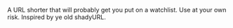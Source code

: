 A URL shorter that will probably get you put on a watchlist. Use at your own risk. Inspired by ye old shadyURL.

